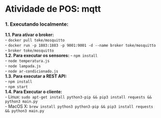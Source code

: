 # Atividade de POS: mqtt

### 1. Executando localmente:
**1.1. Para ativar o broker:**  
    - `docker pull toke/mosquitto`  
    - `docker run -p 1883:1883 -p 9001:9001 -d --name broker toke/mosquitto`  
    -  `broker toke/mosquitto`  
**1.2. Para executar os sensores:**
    - `npm install`  
    - `node temperatura.js`  
    - `node lampada.js`  
    - `node ar-condicionado.js`  
**1.3. Para executar a REST API:**  
    - `npm install`  
    - `npm start`  
**1.4. Para Executar o cliente:**  
    - Linux: `sudo apt-get install python3-pip && pip3 install requests && python3 main.py`  
    - MacOS X: `brew install python3 python3-pip && pip3 install requests && python3 main.py`
 
